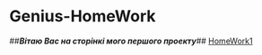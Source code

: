# Genius-HomeWork
##***Вітаю Вас на сторінкі мого першого проекту***##
[HomeWork1](https://oleksanfr.github.io/Homework1/)<br>

